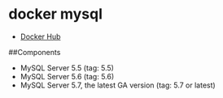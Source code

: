 # docker mysql

- [Docker Hub](https://hub.docker.com/r/pitchanon/docker-apache-php-mongo/)

##Components

- MySQL Server 5.5 (tag: 5.5)
- MySQL Server 5.6 (tag: 5.6)
- MySQL Server 5.7, the latest GA version (tag: 5.7 or latest)
